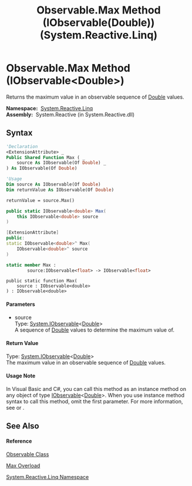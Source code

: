 ﻿---
title: Observable.Max Method (IObservable(Double)) (System.Reactive.Linq)
TOCTitle: Max Method (IObservable(Double))
ms:assetid: M:System.Reactive.Linq.Observable.Max(System.IObservable{System.Double})
ms:mtpsurl: https://msdn.microsoft.com/en-us/library/system.reactive.linq.observable.max(v=VS.103)
ms:contentKeyID: 36068338
ms.date: 06/28/2011
mtps_version: v=VS.103
dev_langs:
- vb
- csharp
- c++
- fsharp
- jscript
---

# Observable.Max Method (IObservable\<Double\>)

Returns the maximum value in an observable sequence of [Double](https://msdn.microsoft.com/en-us/library/643eft0t) values.

**Namespace:**  [System.Reactive.Linq](hh211929\(v=vs.103\).md)  
**Assembly:**  System.Reactive (in System.Reactive.dll)

## Syntax

``` vb
'Declaration
<ExtensionAttribute> _
Public Shared Function Max ( _
    source As IObservable(Of Double) _
) As IObservable(Of Double)
```

``` vb
'Usage
Dim source As IObservable(Of Double)
Dim returnValue As IObservable(Of Double)

returnValue = source.Max()
```

``` csharp
public static IObservable<double> Max(
    this IObservable<double> source
)
```

``` c++
[ExtensionAttribute]
public:
static IObservable<double>^ Max(
    IObservable<double>^ source
)
```

``` fsharp
static member Max : 
        source:IObservable<float> -> IObservable<float> 
```

``` jscript
public static function Max(
    source : IObservable<double>
) : IObservable<double>
```

#### Parameters

  - source  
    Type: [System.IObservable](https://msdn.microsoft.com/en-us/library/Dd990377)\<[Double](https://msdn.microsoft.com/en-us/library/643eft0t)\>  
    A sequence of [Double](https://msdn.microsoft.com/en-us/library/643eft0t) values to determine the maximum value of.  

#### Return Value

Type: [System.IObservable](https://msdn.microsoft.com/en-us/library/Dd990377)\<[Double](https://msdn.microsoft.com/en-us/library/643eft0t)\>  
The maximum value in an observable sequence of [Double](https://msdn.microsoft.com/en-us/library/643eft0t) values.  

#### Usage Note

In Visual Basic and C\#, you can call this method as an instance method on any object of type [IObservable](https://msdn.microsoft.com/en-us/library/Dd990377)\<[Double](https://msdn.microsoft.com/en-us/library/643eft0t)\>. When you use instance method syntax to call this method, omit the first parameter. For more information, see [](https://msdn.microsoft.com/en-us/library/Bb384936) or [](https://msdn.microsoft.com/en-us/library/Bb383977).

## See Also

#### Reference

[Observable Class](hh244252\(v=vs.103\).md)

[Max Overload](hh229774\(v=vs.103\).md)

[System.Reactive.Linq Namespace](hh211929\(v=vs.103\).md)

